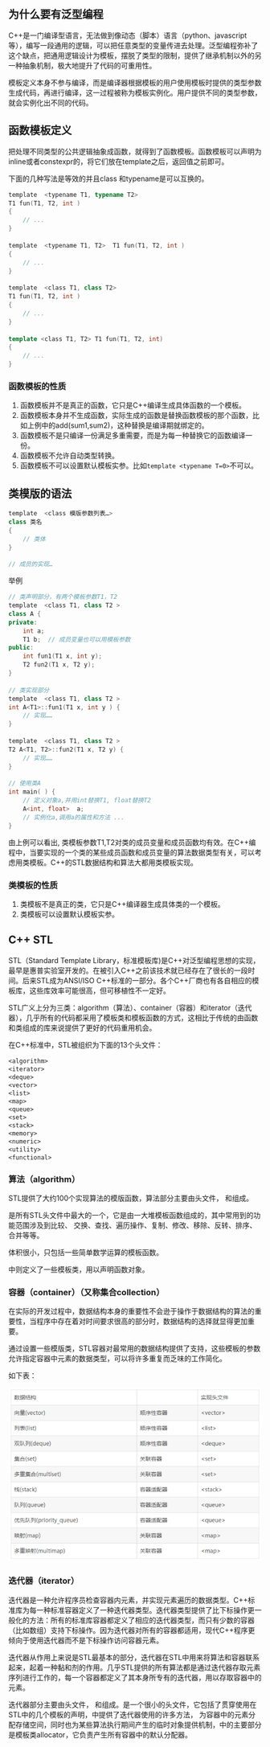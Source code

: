 ## 为什么要有泛型编程
C++是一门编译型语言，无法做到像动态（脚本）语言（python、javascript等），编写一段通用的逻辑，可以把任意类型的变量传进去处理。泛型编程弥补了这个缺点，把通用逻辑设计为模板，摆脱了类型的限制，提供了继承机制以外的另一种抽象机制，极大地提升了代码的可重用性。

模板定义本身不参与编译，而是编译器根据模板的用户使用模板时提供的类型参数生成代码，再进行编译，这一过程被称为模板实例化。用户提供不同的类型参数，就会实例化出不同的代码。



## 函数模板定义
把处理不同类型的公共逻辑抽象成函数，就得到了函数模板。函数模板可以声明为inline或者constexpr的，将它们放在template之后，返回值之前即可。

 下面的几种写法是等效的并且class 和typename是可以互换的。 

```cpp
template  <typename T1, typename T2>
T1 fun(T1, T2, int )
{  
    // ...
}

template  <typename T1, T2>  T1 fun(T1, T2, int )
{  
    // ...
}

template  <class T1, class T2>
T1 fun(T1, T2, int )
{  
    // ...
}

template <class T1, T2> T1 fun(T1, T2, int)
{  
    // ...
}
```

### 函数模板的性质

1. 函数模板并不是真正的函数，它只是C++编译生成具体函数的一个模板。
2. 函数模板本身并不生成函数，实际生成的函数是替换函数模板的那个函数，比如上例中的add(sum1,sum2)，这种替换是编译期就绑定的。
3. 函数模板不是只编译一份满足多重需要，而是为每一种替换它的函数编译一份。
4. 函数模板不允许自动类型转换。
5. 函数模板不可以设置默认模板实参。比如`template <typename T=0>`不可以。
   



##  类模版的语法

```cpp
template  <class 模版参数列表…>
class 类名
{ 
    // 类体
}

// 成员的实现…
```

举例

```cpp
// 类声明部分，有两个模板参数T1，T2
template  <class T1, class T2 >
class A {
private:
    int a;
    T1 b;  // 成员变量也可以用模板参数
public: 
    int fun1(T1 x, int y);
    T2 fun2(T1 x, T2 y);
}

// 类实现部分
template  <class T1, class T2 >
int A<T1>::fun1(T1 x, int y ) {
    // 实现…… 
}

template  <class T1, class T2 >
T2 A<T1, T2>::fun2(T1 x, T2 y) {
    // 实现…… 
}

// 使用类A
int main( ) {
    // 定义对象a,并用int替换T1, float替换T2
    A<int, float>  a;
    // 实例化a,调用a的属性和方法 ...
}
```

由上例可以看出, 类模板参数T1,T2对类的成员变量和成员函数均有效。在C++编程中，当要实现的一个类的某些成员函数和成员变量的算法数据类型有关，可以考虑用类模板。C++的STL数据结构和算法大都用类模板实现。 

### 类模板的性质

1. 类模板不是真正的类，它只是C++编译器生成具体类的一个模板。
2. 类模板可以设置默认模板实参。 



## C++ STL

STL（Standard Template Library，标准模板库)是C++对泛型编程思想的实现，最早是惠普实验室开发的。在被引入C++之前该技术就已经存在了很长的一段时间。后来STL成为ANSI/ISO C++标准的一部分。各个C++厂商也有各自相应的模板库，这些库效率可能很高，但可移植性不一定好。

STL广义上分为三类：algorithm（算法）、container（容器）和iterator（迭代器），几乎所有的代码都采用了模板类和模板函数的方式，这相比于传统的由函数和类组成的库来说提供了更好的代码重用机会。

在C++标准中，STL被组织为下面的13个头文件：

```
<algorithm>
<iterator>
<deque>
<vector>
<list>
<map>
<queue>
<set>
<stack>
<memory>
<numeric>
<utility>
<functional>
```




### 算法（algorithm）

STL提供了大约100个实现算法的模版函数，算法部分主要由头文件<algorithm>，<numeric> 和<functional>组成。

<algorithm>是所有STL头文件中最大的一个，它是由一大堆模板函数组成的，其中常用到的功能范围涉及到比较、
交换、查找、遍历操作、复制、修改、移除、反转、排序、合并等等。

<numeric>体积很小，只包括一些简单数学运算的模板函数。

<functional>中则定义了一些模板类，用以声明函数对象。



### 容器（container）（又称集合collection）

在实际的开发过程中，数据结构本身的重要性不会逊于操作于数据结构的算法的重要性，当程序中存在着对时间要求很高的部分时，数据结构的选择就显得更加重要。

通过设置一些模版类，STL容器对最常用的数据结构提供了支持，这些模板的参数允许指定容器中元素的数据类型，可以将许多重复而乏味的工作简化。

如下表：

![image-20200115102034109](../../../assets/image-20200115102034109.png)



### 迭代器（iterator）

迭代器是一种允许程序员检查容器内元素，并实现元素遍历的数据类型。C++标准库为每一种标准容器定义了一种迭代器类型。迭代器类型提供了比下标操作更一般化的方法：所有的标准库容器都定义了相应的迭代器类型，而只有少数的容器（比如数组）支持下标操作。因为迭代器对所有的容器都适用，现代C++程序更倾向于使用迭代器而不是下标操作访问容器元素。

迭代器从作用上来说是STL最基本的部分，迭代器在STL中用来将算法和容器联系起来，起着一种黏和剂的作用。几乎STL提供的所有算法都是通过迭代器存取元素序列进行工作的，每一个容器都定义了其本身所专有的迭代器，用以存取容器中的元素。

迭代器部分主要由头文件<utility>，<iterator> 和<memory>组成。<utility>是一个很小的头文件，它包括了贯穿使用在STL中的几个模板的声明，<iterator>中提供了迭代器使用的许多方法， <memory>为容器中的元素分配存储空间，同时也为某些算法执行期间产生的临时对象提供机制，<memory>中的主要部分是模板类allocator，它负责产生所有容器中的默认分配器。

